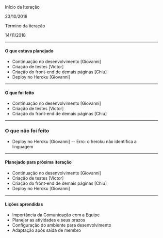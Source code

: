 Início da Iteração

23/10/2018
 

Término da iteração

14/11/2018

-------------------------
#### O que estava planejado

- Continuação no desenvolvimento [Giovanni]
- Criação de testes [Victor]
- Criação do front-end de demais páginas [Chiu]
- Deploy no Heroku [Giovanni]
-------------------------
#### O que foi feito

- Continuação no desenvolvimento [Giovanni]
- Criação de testes [Victor]
- Criação do front-end de demais páginas [Chiu]
-------------------------
### O que não foi feito

- Deploy no Heroku [Giovanni]
-- Erro: o heroku não identifica a linguagem
-------------------------
#### Planejado para próxima iteração

- Continuação no desenvolvimento [Giovanni]
- Criação de testes [Victor]
- Criação do front-end de demais páginas [Chiu]
- Deploy no Heroku [Giovanni]
-------------------------
#### Lições aprendidas

- Importância da Comunicação com a Equipe
- Planejar as atividades e seus prazos
- Configuração do ambiente para desenvolvimento
- Adaptação após saída de membro
